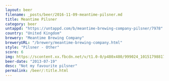 ```yaml
---
layout: beer
filename: _posts/beer/2016-11-09-meantime-pilsner.md
title: Meantime Pilsner
category: beer
untappd: "https://untappd.com/b/meantime-brewing-company-pilsner/7978"
country: "United Kingdom"
brewery: "Meantime Brewing Company"
breweryURL: "/brewery/meantime-brewing-company.html"
style: "Pilsner - Other"
score: 6
img: https://scontent.xx.fbcdn.net/v/t1.0-0/p480x480/999024_10151798817478745_821421302_n.jpg?_nc_cat=102&_nc_ht=scontent.xx&oh=f2531284a53891d66e78b2db9879eeb0&oe=5D6EC748
beer-date: "2013-07-19"
desc: "Not my favourite pilsner"
permalink: /beer/:title.html
---
```


